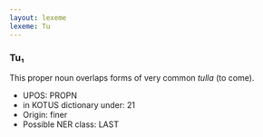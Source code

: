 ```yaml
---
layout: lexeme
lexeme: Tu
---
```


###  Tu₁

This proper noun overlaps forms of very common *tulla* (to come).
* UPOS:  PROPN
* in KOTUS dictionary under:  21
* Origin:  finer
* Possible NER class:  LAST

